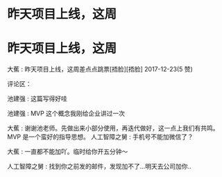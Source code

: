 # 昨天项目上线，这周

# 昨天项目上线，这周

大蕉 : 昨天项目上线，这周差点点跳票[捂脸][捂脸] 2017-12-23(5 赞)

评论区：

池建强 : 这篇写得好哇

池建强 : MVP 这个概念我刚给企业讲过一次

大蕉 : 谢谢池老师。先做出来小部分使用，再迭代做好，这一点上我们有共鸣。MVP 是一个蛮好的指导思想。 人工智障之舅 : 手机号不能加微信了？

大蕉 : 一直都不能加吖。临时给你开五分钟～

人工智障之舅 : 找到你之前发的邮件，发现加不了...明天去公司加你..